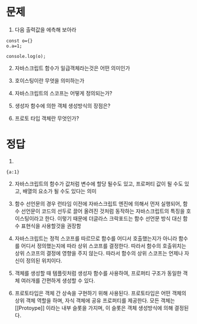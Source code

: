 문제
=============
1. 다음 출력값을 에측해 보아라
```
const o={}
o.a=1;

console.log(o);
```
2. 자바스크립트 함수가 일급객체라는것은 어떤 의미인가
   
3. 호이스팅이란 무엇을 의미하는가
4. 자바스크립트의 스코프는 어떻게 정의되는가?
5. 생성자 함수에 의한 객체 생성방식의 장점은?
6. 프로토 타입 객체란 무엇인가?
   
정답
=============

1. 
```
{a:1}
```
2. 자바스크립트의 함수가 값처럼 변수에 할당 될수도 있고, 프로퍼티 값이 될 수도 있고, 배열의 요소가 될 수도 있다는 의미
   
3. 함수 선언문의 경우 런타임 이전에 자바스크립트 엔진에 의해서 먼저 실행되어, 함수 선언문이 코드의 선두로 끌어 올려진 것처럼 동작하는 자바스크립트의 특징을 호이스팅이라고 한다. 이렇기 때문에 더글라스 크락포드는 함수 선언문 방식 대신 함수 표현식을 사용할것을 권장함

4. 자바스크립트는 정적 스코프를 따르므로 함수를 어디서 호출했는지가 아니라 함수를 어디서 정의했는지에 따라 상위 스코프를 결정한다. 따라서 함수의 호출위치는 상위 스코프의 결정에 영향을 주지 않는다. 따라서 함수의 상위 스코프는 언제나 자신이 정의된 위치이다.

5. 객체를 생성할 때 템플릿처럼 생성자 함수를 사용하여, 프로퍼티 구조가 동일한 객체 여러개를 간편하게 생성할 수 있다.

6. 프로토타입은 객체 간 상속을 구현하기 위해 사용된다. 프로토타입은 어떤 객체의 상위 객체 역할을 하며, 자식 객체에 공유 프로퍼티를 제공한다. 모든 객체는 [[Protoype]] 이라는 내부 슬롯을 가지며, 이 슬롯은 객체 생성방식에 의해 결정된다. 
